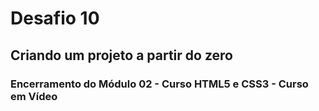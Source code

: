 # Desafio 10

## Criando um projeto a partir do zero

### Encerramento do Módulo 02 - Curso HTML5 e CSS3 - Curso em Vídeo
